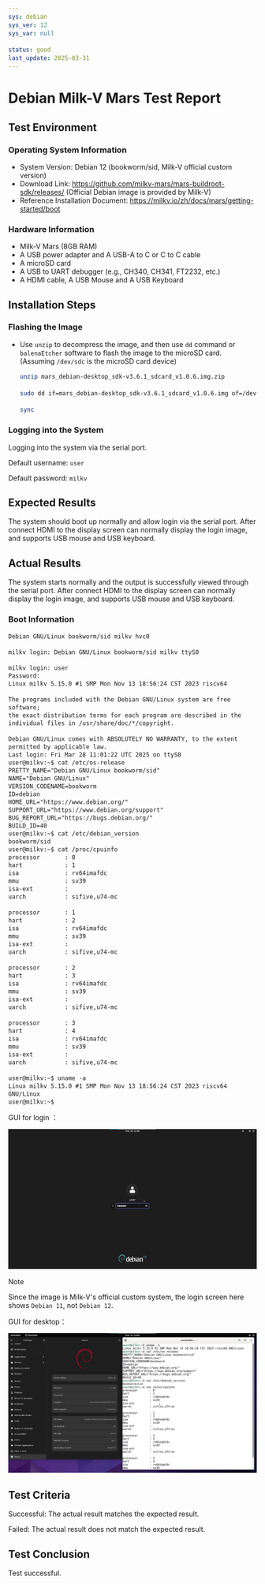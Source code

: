 ```yaml
---
sys: debian
sys_ver: 12
sys_var: null

status: good
last_update: 2025-03-31
---
```


# Debian Milk-V Mars Test Report

## Test Environment

### Operating System Information

- System Version: Debian 12 (bookworm/sid, Milk-V official custom version)
- Download Link: <https://github.com/milkv-mars/mars-buildroot-sdk/releases/> (Official Debian image is provided by Milk-V)
- Reference Installation Document: <https://milkv.io/zh/docs/mars/getting-started/boot>

### Hardware Information

- Milk-V Mars (8GB RAM)
- A USB power adapter and A USB-A to C or C to C cable
- A microSD card
- A USB to UART debugger (e.g., CH340, CH341, FT2232, etc.)
- A HDMI cable, A USB Mouse and A USB Keyboard

## Installation Steps

### Flashing the Image

- Use `unzip` to decompress the image,  and then use `dd` command or `balenaEtcher` software to flash the image to the microSD card. (Assuming `/dev/sdc` is the microSD card device)

  ```bash
  unzip mars_debian-desktop_sdk-v3.6.1_sdcard_v1.0.6.img.zip

  sudo dd if=mars_debian-desktop_sdk-v3.6.1_sdcard_v1.0.6.img of=/dev/sdc bs=1M status=progress

  sync
  ```

### Logging into the System

Logging into the system via the serial port.

Default username: `user`

Default password: `milkv`

## Expected Results

The system should boot up normally and allow login via the serial port. After connect HDMI to the display screen can normally display the login image, and supports USB mouse and USB keyboard.

## Actual Results

The system starts normally and the output is successfully viewed through the serial port. After connect HDMI to the display screen can normally display the login image, and supports USB mouse and USB keyboard.

### Boot Information

```log
Debian GNU/Linux bookworm/sid milkv hvc0

milkv login: Debian GNU/Linux bookworm/sid milkv ttyS0

milkv login: user
Password:
Linux milkv 5.15.0 #1 SMP Mon Nov 13 18:56:24 CST 2023 riscv64

The programs included with the Debian GNU/Linux system are free software;
the exact distribution terms for each program are described in the
individual files in /usr/share/doc/*/copyright.

Debian GNU/Linux comes with ABSOLUTELY NO WARRANTY, to the extent
permitted by applicable law.
Last login: Fri Mar 28 11:01:22 UTC 2025 on ttyS0
user@milkv:~$ cat /etc/os-release
PRETTY_NAME="Debian GNU/Linux bookworm/sid"
NAME="Debian GNU/Linux"
VERSION_CODENAME=bookworm
ID=debian
HOME_URL="https://www.debian.org/"
SUPPORT_URL="https://www.debian.org/support"
BUG_REPORT_URL="https://bugs.debian.org/"
BUILD_ID=40
user@milkv:~$ cat /etc/debian_version
bookworm/sid
user@milkv:~$ cat /proc/cpuinfo
processor       : 0
hart            : 1
isa             : rv64imafdc
mmu             : sv39
isa-ext         :
uarch           : sifive,u74-mc

processor       : 1
hart            : 2
isa             : rv64imafdc
mmu             : sv39
isa-ext         :
uarch           : sifive,u74-mc

processor       : 2
hart            : 3
isa             : rv64imafdc
mmu             : sv39
isa-ext         :
uarch           : sifive,u74-mc

processor       : 3
hart            : 4
isa             : rv64imafdc
mmu             : sv39
isa-ext         :
uarch           : sifive,u74-mc

user@milkv:~$ uname -a
Linux milkv 5.15.0 #1 SMP Mon Nov 13 18:56:24 CST 2023 riscv64 GNU/Linux
user@milkv:~$
```

GUI for login ：

![GUI for login](./image_login.jpg)

> [!Note]
> Since the image is Milk-V's official custom system, the login screen here shows `Debian 11`, not `Debian 12`.

GUI for desktop：

![GUI for desktop](./image_desktop.jpg)

## Test Criteria

Successful: The actual result matches the expected result.

Failed: The actual result does not match the expected result.

## Test Conclusion

Test successful.
